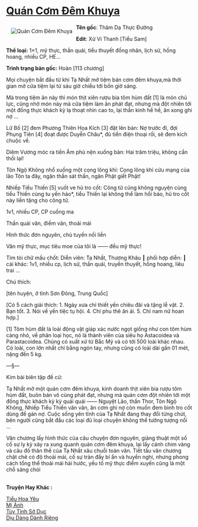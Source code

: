 <a href="https://utruyen.com/quan-com-dem-khuya/16761/" title="Quán Cơm Đêm Khuya"><h1>Quán Cơm Đêm Khuya</h1></a><div style="display:table"><img align="right" style="float: left; padding: 10px;" src="https://utruyen.com/images/story/200x260/quan-com-dem-khuya.jpg" alt="Quán Cơm Đêm Khuya"><b>Tên gốc</b>: Thâm Dạ Thực Đường<p></p><b>Edit</b>: Xử Vi Thanh [Tiểu Sam]<p></p><b>Thể loại:</b> 1×1, mỹ thực, thần quái, tiểu thuyết đồng nhân, lịch sử, hồng hoang, nhiều CP, HE...<p></p><b>Trình trạng bản gốc:</b> Hoàn [113 chương]<p></p>Mọi chuyện bắt đầu từ khi Tạ Nhất mở tiệm bán cơm đêm khuya,mà thời gian mở cửa tiệm lại từ sáu giờ chiều tới bốn giờ sáng.<p></p>Mà trong tiệm ăn này thì món thịt xiên rượu bia tôm hùm đất [1] là món chủ lực, cũng nhờ món này mà cửa tiệm làm ăn phát đạt, nhưng mà đột nhiên tới một đống thực khách kỳ lạ thoạt nhìn cao to, lại thần kinh hề hề, ăn xong ghi nợ …<p></p>Lữ Bố [2] đem Phương Thiên Họa Kích [3] đặt lên bàn: Nợ trước đi, đợi Phụng Tiên [4] đoạt được Duyễn Châu*, đủ tiền điện thoại rồi, sẽ đem kích chuộc về.<p></p>Diêm Vương móc ra tiền Âm phủ nện xuống bàn: Hai trăm triệu, không cần thối lại!<p></p>Tôn Ngộ Không nhổ xuống một cọng lông khỉ: Cọng lông khỉ cứu mạng của lão Tôn ta đây, ngăn thần sát thần, ngăn Phật giết Phật!<p></p>Nhiếp Tiểu Thiến [5] vuốt ve hủ tro cốt: Công tử cũng không nguyện cùng tiểu Thiến cùng tu yến hảo*, tiểu Thiến lại không thể làm hồi báo, hũ tro cốt này liền tặng cho công tử.<p></p>1v1, nhiều CP, CP cuồng ma<p></p>Thần quái văn, điềm văn, thoải mái<p></p>Hình thức đơn nguyên, chủ tuyến nối liền<p></p>Văn mỹ thực, mục tiêu moe của tôi là —— đều mỹ thực!<p></p>Tìm tòi chữ mấu chốt: Diễn viên: Tạ Nhất, Thương Khâu ┃ phối hợp diễn: ┃ cái khác: 1v1, nhiều cp, lịch sử, thần quái, truyền thuyết, hồng hoang, liêu trai …<p></p>Chú thích:<p></p>[tên huyện, ở tỉnh Sơn Đông, Trung Quốc]<p></p>[Có 5 cách giải thích: 1. Ngày xưa chỉ thiết yến chiêu đãi và tặng lễ vật. 2. Bạn tốt. 3. Nói về yến tiệc tụ hội. 4. Chỉ phu thê ân ái. 5. Chỉ nam nữ hoan hợp.]<p></p>[1] Tôm hùm đất là loài động vật giáp xác nước ngọt giống như con tôm hùm càng nhỏ, về phân loại học, nó là thành viên của siêu họ Astacoidea và Parastacoidea. Chúng có xuất xứ từ Bắc Mỹ và có tới 500 loài khác nhau. Có loài, con lớn nhất chỉ bằng ngón tay, nhưng cũng có loài dài gần 01 mét, nặng đến 5 kg.<p></p>—§—<p></p>Kim bài biên tập đề cử:<p></p>Tạ Nhất mở một quán cơm đêm khuya, kinh doanh thịt xiên bia rượu tôm hùm đất, buôn bán vô cùng phát đạt, nhưng mà quán cơm đột nhiên tới một đống thực khách kỳ kỳ quái quái —— Nguyệt Lão, thần Thor, Tôn Ngộ Không, Nhiếp Tiểu Thiến vân vân, ăn cơm ghi nợ còn muốn đem bình tro cốt dùng để gán nợ. Cuộc sống yên tĩnh của Tạ Nhất đang thay đổi từng chút, bên người cũng bắt đầu các loại đủ loại chuyện không thể tưởng tượng nổi …<p></p>Văn chương lấy hình thức của câu chuyện đơn nguyên, giảng thuật một số cố sự ly kỳ xảy ra xung quanh quán cơm đêm khuya, lại lấy cánh chim vàng và câu đố thân thế của Tạ Nhất xâu chuỗi toàn văn. Tiết tấu văn chương chặt chẽ có độ thoải mái, cố sự tràn đầy bí ẩn và huyền nghi, nhưng phong cách tổng thể thoải mái hài hước, yếu tố mỹ thực điểm xuyến cũng là một chỗ sáng chói</div><p><br><b>Truyện Hay Khác :</b></p><a href="https://utruyen.com/tieu-hoa-yeu/24637/" alt="Tiểu Hoa Yêu">Tiểu Hoa Yêu</a><br/><a href="https://github.com/quanluxury/truyenhot/tree/master/truyenhay/506/" alt="Mị Ảnh">Mị Ảnh</a><br/><a href="https://github.com/quanluxury/ngontinhhot/tree/master/truyenhay/18906/" alt="Tùy Tình Sở Dục">Tùy Tình Sở Dục</a><br/><a href="https://www.wattpad.com/story/207588255-d%E1%BB%8Bu-d%C3%A0ng-d%C3%A0nh-ri%C3%AAng" alt="Dịu Dàng Dành Riêng">Dịu Dàng Dành Riêng</a><br/>